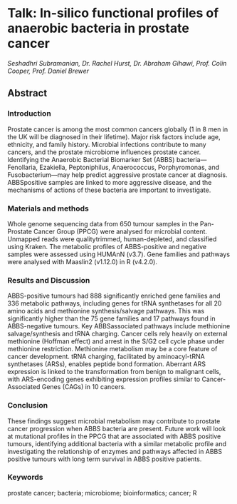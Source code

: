 # Talk: In-silico functional profiles of anaerobic bacteria in prostate cancer
*Seshadhri Subramanian, Dr. Rachel Hurst, Dr. Abraham Gihawi, Prof. Colin Cooper, Prof. Daniel Brewer*

## Abstract

### Introduction
Prostate cancer is among the most common cancers globally (1 in 8 men in the UK
will be diagnosed in their lifetime). Major risk factors include age, ethnicity, and family
history. Microbial infections contribute to many cancers, and the prostate microbiome
influences prostate cancer. Identifying the Anaerobic Bacterial Biomarker Set (ABBS)
bacteria—Fenollaria, Ezakiella, Peptoniphilus, Anaerococcus, Porphyromonas, and
Fusobacterium—may help predict aggressive prostate cancer at diagnosis. ABBSpositive samples are linked to more aggressive disease, and the mechanisms of
actions of these bacteria are important to investigate.

### Materials and methods
Whole genome sequencing data from 650 tumour samples in the Pan-Prostate Cancer
Group (PPCG) were analysed for microbial content. Unmapped reads were qualitytrimmed, human-depleted, and classified using Kraken. The metabolic profiles of
ABBS-positive and negative samples were assessed using HUMAnN (v3.7). Gene
families and pathways were analysed with Maaslin2 (v1.12.0) in R (v4.2.0).

### Results and Discussion
ABBS-positive tumours had 888 significantly enriched gene families and 336
metabolic pathways, including genes for tRNA synthetases for all 20 amino acids and
methionine synthesis/salvage pathways. This was significantly higher than the 75
gene families and 17 pathways found in ABBS-negative tumours. Key ABBSassociated pathways include methionine salvage/synthesis and tRNA charging.
Cancer cells rely heavily on external methionine (Hoffman effect) and arrest in the
S/G2 cell cycle phase under methionine restriction. Methionine metabolism may be a
core feature of cancer development. tRNA charging, facilitated by aminoacyl-tRNA
synthetases (ARSs), enables peptide bond formation. Aberrant ARS expression is
linked to the transformation from benign to malignant cells, with ARS-encoding genes
exhibiting expression profiles similar to Cancer-Associated Genes (CAGs) in 10
cancers.

### Conclusion
These findings suggest microbial metabolism may contribute to prostate cancer
progression when ABBS bacteria are present. Future work will look at mutational
profiles in the PPCG that are associated with ABBS positive tumours, identifying
additional bacteria with a similar metabolic profile and investigating the relationship of
enzymes and pathways affected in ABBS positive tumours with long term survival in
ABBS positive patients.

### Keywords

prostate cancer; bacteria; microbiome; bioinformatics; cancer; R
